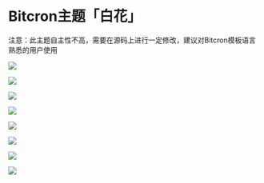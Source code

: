 # Bitcron主题「白花」

注意：此主题自主性不高，需要在源码上进行一定修改，建议对Bitcron模板语言熟悉的用户使用

![](./Screenshot01.png)

![](./Screenshot02.png)

![](./Screenshot03.png)

![](./Screenshot04.png)

![](./Screenshot05.png)

![](./Screenshot06.png)

![](./Screenshot07.png)

![](./Screenshot08.png)
